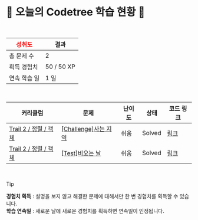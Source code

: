 # 🌲 오늘의 Codetree 학습 현황 🌲

<br />

| <span style="color:red;display:block;text-align:center;"> **성취도**</span> | 결과 |
|---|---|
| 총 문제 수 | 2 |
| 획득 경험치 | 50 / 50 XP |
| 연속 학습 일 | 1 일 |

<br />

|커리큘럼|문제|난이도|상태|코드 링크|
|---|---|---|---|---|
|[Trail 2 / 정렬 / 객체](https://www.codetree.ai/trail-info/novice-mid/)|[[Challenge]사는 지역](https://www.codetree.ai/trails/complete/curated-cards/challenge-where-live/)|쉬움|Solved|[링크](https://github.com/honeydewkay/codeTest/blob/main/250619/%EC%82%AC%EB%8A%94%20%EC%A7%80%EC%97%AD/where-live.java)|
|[Trail 2 / 정렬 / 객체](https://www.codetree.ai/trail-info/novice-mid/)|[[Test]비오는 날](https://www.codetree.ai/trails/complete/curated-cards/test-rainy-day/)|쉬움|Solved|[링크](https://github.com/honeydewkay/codeTest/blob/main/250619/%EB%B9%84%EC%98%A4%EB%8A%94%20%EB%82%A0/rainy-day.java)|


<br />

> [!TIP]
> **경험치 획득** : 설명을 보지 않고 해결한 문제에 대해서만 한 번 경험치를 획득할 수 있습니다.  
> **학습 연속일** : 새로운 날에 새로운 경험치를 획득하면 연속일이 인정됩니다.

